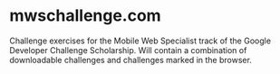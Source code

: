 # mwschallenge.com

Challenge exercises for the Mobile Web Specialist track of the Google Developer
Challenge Scholarship. Will contain a combination of downloadable challenges and
challenges marked in the browser.
